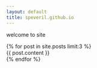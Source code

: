```yaml
---
layout: default
title: speveril.github.io
---
```


welcome to site

<div class="posts">
    {% for post in site.posts limit:3 %}
        <article>
            <!-- <h1 class="post-title"><a href="{{ post.url }}">{{ post.title }}</a></h1>
            <h2 class="date">Posted {{ post.date | date: "%B %d, %Y" }}</h2> -->
            {{ post.content }}
        </article>
    {% endfor %}
</div>